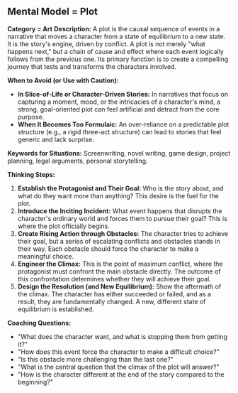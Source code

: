 ## Mental Model = Plot

**Category = Art**
**Description:** 
A plot is the causal sequence of events in a narrative that moves a character from a state of equilibrium to a new state. It is the story's engine, driven by conflict. A plot is not merely "what happens next," but a chain of cause and effect where each event logically follows from the previous one. Its primary function is to create a compelling journey that tests and transforms the characters involved.

**When to Avoid (or Use with Caution):**
- **In Slice-of-Life or Character-Driven Stories:** In narratives that focus on capturing a moment, mood, or the intricacies of a character's mind, a strong, goal-oriented plot can feel artificial and detract from the core purpose.
- **When It Becomes Too Formulaic:** An over-reliance on a predictable plot structure (e.g., a rigid three-act structure) can lead to stories that feel generic and lack surprise.

**Keywords for Situations:** 
Screenwriting, novel writing, game design, project planning, legal arguments, personal storytelling.

**Thinking Steps:**
1. **Establish the Protagonist and Their Goal:** Who is the story about, and what do they want more than anything? This desire is the fuel for the plot.
2. **Introduce the Inciting Incident:** What event happens that disrupts the character's ordinary world and forces them to pursue their goal? This is where the plot officially begins.
3. **Create Rising Action through Obstacles:** The character tries to achieve their goal, but a series of escalating conflicts and obstacles stands in their way. Each obstacle should force the character to make a meaningful choice.
4. **Engineer the Climax:** This is the point of maximum conflict, where the protagonist must confront the main obstacle directly. The outcome of this confrontation determines whether they will achieve their goal.
5. **Design the Resolution (and New Equilibrium):** Show the aftermath of the climax. The character has either succeeded or failed, and as a result, they are fundamentally changed. A new, different state of equilibrium is established.

**Coaching Questions:**
- "What does the character want, and what is stopping them from getting it?"
- "How does this event force the character to make a difficult choice?"
- "Is this obstacle more challenging than the last one?"
- "What is the central question that the climax of the plot will answer?"
- "How is the character different at the end of the story compared to the beginning?" 